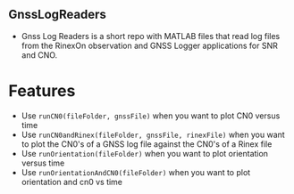 ## GnssLogReaders
- Gnss Log Readers is a short repo with MATLAB files that read log files from the RinexOn observation and GNSS Logger applications for SNR and CNO.

# Features
* Use ```runCN0(fileFolder, gnssFile)``` when you want to plot CN0 versus time
* Use ```runCN0andRinex(fileFolder, gnssFile, rinexFile)``` when you want to plot the CN0's of a GNSS log file against the CN0's of a Rinex file
* Use ```runOrientation(fileFolder)``` when you want to plot orientation versus time
* Use ```runOrientationAndCN0(fileFolder)``` when you want to plot orientation and cn0 vs time
